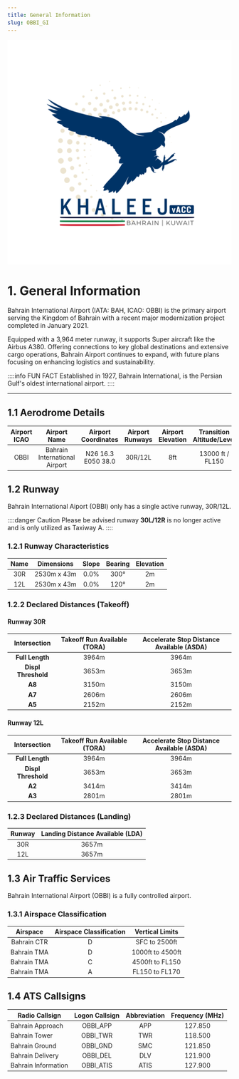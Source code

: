 ```yaml
---
title: General Information
slug: OBBI_GI
---
```


![Logo](img/KHLJ.png)

# 1. General Information
Bahrain International Airport (IATA: BAH, ICAO: OBBI) is the primary airport serving the Kingdom of Bahrain with a recent major modernization project completed in January 2021.

Equipped with a 3,964 meter runway, it supports Super aircraft like the Airbus A380. Offering connections to key global destinations and extensive cargo operations, Bahrain Airport continues to expand, with future plans focusing on enhancing logistics and sustainability.

::::info FUN FACT
Established in 1927, Bahrain International, is the Persian Gulf's oldest international airport.
::::

---

## 1.1 Aerodrome Details
| **Airport ICAO** | **Airport Name** | **Airport Coordinates** | **Airport Runways** | **Airport Elevation** | **Transition Altitude/Level** |
|:---:|:---:|:---:|:---:|:---:|:---:|
| OBBI | Bahrain International Airport | N26 16.3 E050 38.0 | 30R/12L | 8ft | 13000 ft / FL150 |

## 1.2 Runway
Bahrain International Aiport (OBBI) only has a single active runway, 30R/12L.

::::danger Caution
Please be advised runway **30L/12R** is no longer active and is only utilized as Taxiway A.
::::
### 1.2.1 Runway Characteristics

| **Name** | **Dimensions** | **Slope** | **Bearing** | **Elevation** |
|:---:|:---:|:---:|:---:|:---:|
| 30R | 2530m x 43m | 0.0% | 300° | 2m |
| 12L | 2530m x 43m | 0.0% | 120° | 2m |

### 1.2.2 Declared Distances (Takeoff)

#### Runway 30R

| **Intersection** | **Takeoff Run  Available (TORA)** | **Accelerate Stop Distance Available (ASDA)** |
|:---:|:---:|:---:|
| **Full Length** | 3964m | 3964m |
| **Displ Threshold** | 3653m | 3653m |
| **A8** | 3150m | 3150m |
| **A7** | 2606m | 2606m |
| **A5** | 2152m | 2152m |

#### Runway 12L

| **Intersection** | **Takeoff Run  Available (TORA)** | **Accelerate Stop Distance Available (ASDA)** |
|:---:|:---:|:---:|
| **Full Length** | 3964m | 3964m |
| **Displ Threshold** | 3653m | 3653m |
| **A2** | 3414m | 3414m |
| **A3** | 2801m | 2801m |

### 1.2.3 Declared Distances (Landing)

| **Runway** | **Landing Distance Available (LDA)** |
|:---:|:---:|
| 30R | 3657m |
| 12L | 3657m |

## 1.3 Air Traffic Services

Bahrain International Airport (OBBI) is a fully controlled airport.

### 1.3.1 Airspace Classification

| **Airspace** | **Airspace Classification** | **Vertical Limits** |
|:---:|:---:|:---:|
| Bahrain CTR | D | SFC to 2500ft |
| Bahrain TMA | D | 1000ft to 4500ft |
| Bahrain TMA | C | 4500ft to FL150 |
| Bahrain TMA | A | FL150 to FL170 |

## 1.4 ATS Callsigns

| **Radio Callsign** | **Logon Callsign** | **Abbreviation** | Frequency (MHz) |
|---|:---:|:---:|:---:|
| Bahrain Approach | OBBI_APP | APP | 127.850 |
| Bahrain Tower | OBBI_TWR | TWR | 118.500 |
| Bahrain Ground | OBBI_GND | SMC | 121.850 |
| Bahrain Delivery | OBBI_DEL | DLV | 121.900 |
| Bahrain Information | OBBI_ATIS | ATIS | 127.900 |
